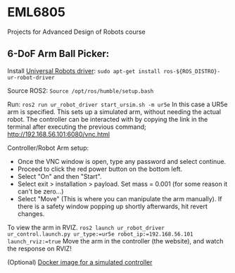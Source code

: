 # EML6805
Projects for Advanced Design of Robots course

## 6-DoF Arm Ball Picker:

Install [Universal Robots driver](https://github.com/UniversalRobots/Universal_Robots_ROS2_Driver):
`sudo apt-get install ros-${ROS_DISTRO}-ur-robot-driver`

Source ROS2:
`Source /opt/ros/humble/setup.bash`

Run: 
`ros2 run ur_robot_driver start_ursim.sh -m ur5e`
In this case a UR5e arm is specified. This sets up a simulated arm, without needing the actual robot. The controller can be interacted with by copying the link in the terminal after executing the previous command; http://192.168.56.101:6080/vnc.html

Controller/Robot Arm setup:  
  - Once the VNC window is open, type any password and select continue.  
  - Proceed to click the red power button on the bottom left.  
  - Select "On" and then "Start".  
  - Select exit > installation > payload. Set mass = 0.001 (for some reason it can't be zero...)  
  - Select "Move" (This is where you can manipulate the arm manually). If there is a safety window popping up shortly afterwards, hit revert changes.  

To view the arm in RVIZ. 
`ros2 launch ur_robot_driver ur_control.launch.py ur_type:=ur5e robot_ip:=192.168.56.101 launch_rviz:=true` 
Move the arm in the controller (the website), and watch the response on RVIZ! 

(Optional) [Docker image for a simulated controller](https://hub.docker.com/r/universalrobots/ursim_e-series) 
